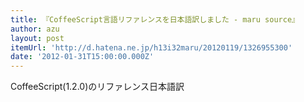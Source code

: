 ```yaml
---
title: 『CoffeeScript言語リファレンスを日本語訳しました - maru source』
author: azu
layout: post
itemUrl: 'http://d.hatena.ne.jp/h13i32maru/20120119/1326955300'
date: '2012-01-31T15:00:00.000Z'
---
```

CoffeeScript(1.2.0)のリファレンス日本語訳
